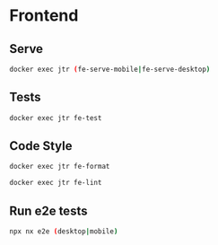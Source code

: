 # Frontend

## Serve

```sh
docker exec jtr (fe-serve-mobile|fe-serve-desktop)
```

## Tests

```sh
docker exec jtr fe-test
```

## Code Style

```sh
docker exec jtr fe-format
```

```sh
docker exec jtr fe-lint
```

## Run e2e tests

```sh
npx nx e2e (desktop|mobile)
```
